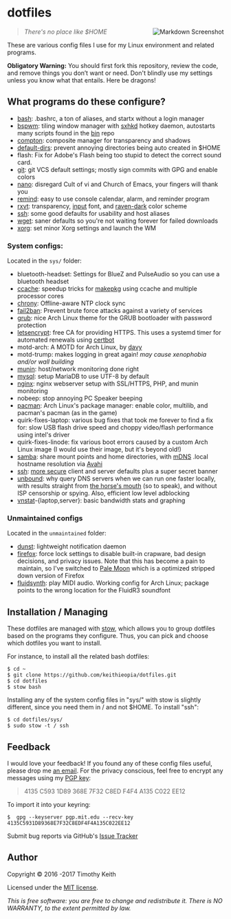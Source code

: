 # dotfiles

<img align="right" alt="Markdown Screenshot" src="https://raw.githubusercontent.com/keithieopia/dotfiles/master/.assets/markdown_circle.png">

> *There's no place like $HOME*

These are various config files I use for my Linux environment and related
programs.

**Obligatory Warning:** You should first fork this repository, review the code,
and remove things you don’t want or need. Don't blindly use my settings unless
you know what that entails. Here be dragons!

## What programs do these configure?
 * [bash](https://www.gnu.org/software/bash/): .bashrc, a ton of aliases, and
   startx without a login manager
 * [bspwm](https://github.com/baskerville/bspwm): tiling window manager with
   [sxhkd](https://github.com/baskerville/sxhkd) hotkey daemon, autostarts many
   scripts found in the [bin](https://github.com/keithieopia/bin) repo
 * [compton](https://github.com/chjj/compton): composite manager for
   transparency and shadows
 * [default-dirs](https://wiki.archlinux.org/index.php/XDG_user_directories):
   prevent annoying directories being auto created in $HOME
 * flash: Fix for Adobe's Flash being too stupid to detect the correct sound card. 
 * [git](https://git-scm.com/docs/git-config): git VCS default settings; mostly
   sign commits with GPG and enable colors
 * [nano](http://www.nano-editor.org/): disregard Cult of vi and Church of
   Emacs, your fingers will thank you
 * [remind](https://www.roaringpenguin.com/products/remind): easy to use console
   calendar, alarm, and reminder program
 * [rxvt](http://software.schmorp.de/pkg/rxvt-unicode.html): transparency,
   [input](http://input.fontbureau.com/) font, and
   [raven-dark](https://github.com/baskerville/xresources-color-schemes) color
   scheme
 * [ssh](http://www.openssh.com/): some good defaults for usability and host
   aliases
 * [wget](https://www.gnu.org/software/wget/): saner defaults so you're not
   waiting forever for failed downloads
 * [xorg](http://www.x.org/wiki/): set minor Xorg settings and launch the WM

### System configs:
Located in the `sys/` folder:

 * bluetooth-headset: Settings for BlueZ and PulseAudio so you can use a
   bluetooth headset
 * [ccache](https://wiki.archlinux.org/index.php/Ccache): speedup tricks for
   [makepkg](https://wiki.archlinux.org/index.php/Makepkg) using ccache and
   multiple processor cores
 * [chrony](https://chrony.tuxfamily.org/): Offline-aware NTP clock sync
 * [fail2ban](http://www.fail2ban.org/wiki/index.php/Main_Page): Prevent brute
   force attacks against a variety of services
 * [grub](https://www.gnu.org/software/grub/): nice Arch Linux theme for the
   GRUB bootloader with password protection
 * [letsencrypt](https://letsencrypt.org/): free CA for providing HTTPS. This
   uses a systemd timer for automated renewals using
   [certbot](https://github.com/certbot/certbot)
 * motd-arch: A MOTD for Arch Linux, by [davy](https://bbs.archlinux.org/viewtopic.php?id=50845)
 * motd-trump: makes logging in great again! *may cause xenophobia and/or wall
   building*
 * [munin](http://munin-monitoring.org/): host/network monitoring done right
 * [mysql](https://mariadb.org/): setup MariaDB to use UTF-8 by default
 * [nginx](http://nginx.org/): nginx webserver setup with SSL/HTTPS, PHP, and
   munin monitoring
 * nobeep: stop annoying PC Speaker beeping
 * [pacman](https://wiki.archlinux.org/index.php/Pacman): Arch Linux's package
   manager: enable color, multilib, and pacman's pacman (as in the game)
 * quirk-fixes-laptop: various bug fixes that took me forever to find a fix for:
   slow USB flash drive speed and choppy video/flash performance using intel's
   driver
 * quirk-fixes-linode: fix various boot errors caused by a custom Arch Linux
   image (I would use their image, but it's beyond old!)
 * [samba](https://www.samba.org/): share mount points and home directories,
   with [mDNS](https://en.wikipedia.org/wiki/Multicast_DNS) .local hostname
   resolution via [Avahi](https://github.com/lathiat/avahi)
 * [ssh](http://www.openssh.com/): [more secure](https://stribika.github.io/2015/01/04/secure-secure-shell.html)
   client and server defaults plus a super secret banner
 * [unbound](https://unbound.net/): why query DNS servers when we can run one
   faster locally, with results straight from
   [the horse's mouth](https://www.internic.net/domain/named.cache) (so to
   speak), and without ISP censorship or spying. Also, efficient low level
   adblocking
 * [vnstat](http://humdi.net/vnstat/)-{laptop,server}: basic bandwidth stats and
   graphing

### Unmaintained configs
Located in the `unmaintained` folder:

 * [dunst](http://knopwob.org/dunst/): lightweight notification daemon
 * [firefox](https://www.mozilla.org/en-US/firefox/new/): force lock settings to
   disable built-in crapware, bad design decisions, and privacy issues. Note
   that this has become a pain to maintain, so I've switched to
   [Pale Moon](http://www.palemoon.org/) which is a optimized stripped down
   version of Firefox
 * [fluidsynth](https://wiki.archlinux.org/index.php/FluidSynth): play MIDI
   audio. Working config for Arch Linux; package points to the wrong location
   for the FluidR3 soundfont

## Installation / Managing
These dotfiles are managed with [stow](http://www.gnu.org/software/stow/),
which allows you to group dotfiles based on the programs they configure. Thus,
you can pick and choose which dotfiles you want to install.  

For instance, to install all the related bash dotfiles:

```console
$ cd ~  
$ git clone https://github.com/keithieopia/dotfiles.git  
$ cd dotfiles  
$ stow bash
```

Installing any of the system config files in "sys/" with stow is slightly
different, since you need them in / and not $HOME. To install "ssh":

```console
$ cd dotfiles/sys/  
$ sudo stow -t / ssh
```

## Feedback
I would love your feedback! If you found any of these config files useful,
please drop me [an email](mailto:timothykeith@gmail.com). For the privacy
conscious, feel free to encrypt any messages using my [PGP key](http://pgp.mit.edu/pks/lookup?op=vindex&fingerprint=on&search=0xF4F4A135C022EE12):

> 4135 C593 1D89 368E 7F32 C8ED F4F4 A135 C022 EE12

To import it into your keyring:
```console
$  gpg --keyserver pgp.mit.edu --recv-key 4135C5931D89368E7F32C8EDF4F4A135C022EE12
```

Submit bug reports via GitHub's [Issue Tracker](https://github.com/keithieopia/dotfiles/issues)


## Author
Copyright &copy; 2016 -2017 Timothy Keith

Licensed under the [MIT license](https://github.com/keithieopia/dotfiles/blob/master/LICENSE).

*This is free software: you are free to change and redistribute it. There is NO
WARRANTY, to the extent permitted by law.*
